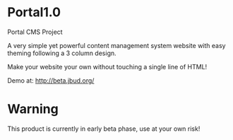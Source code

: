 # Portal1.0

Portal CMS Project

A very simple yet powerful content management system website with easy theming following a 3 column design. 

Make your website your own without touching a single line of HTML!

Demo at: http://beta.jbud.org/

# Warning

This product is currently in early beta phase, use at your own risk! 
